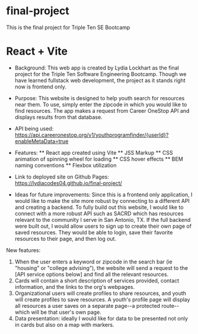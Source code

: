 # final-project
This is the final project for Triple Ten SE Bootcamp

# React + Vite

* Background: This web app is created by Lydia Lockhart as the final project for the Triple Ten Software Engineering Bootcamp. Though we have learned fullstack web development, the project as it stands right now is frontend only.

* Purpose: This website is designed to help youth search for resources near them. To use, simply enter the zipcode in which you would like to find resources. The app makes a request from Career OneStop API and displays results from that database.

* API being used: https://api.careeronestop.org/v1/youthprogramfinder/{userId}?enableMetaData=true

* Features:
    ** React app created using Vite
    ** JSS Markup
    ** CSS animation of spinning wheel for loading
    ** CSS hover effects 
    ** BEM naming conventions
    ** Flexbox utilization
  

* Link to deployed site on Github Pages: https://lydiacodes04.github.io/final-project/

* Ideas for future improvements: 
Since this is a frontend only application, I would like to make the site more robust by connecting to a different API and creating a backend. To fully build out this website, I would like to connect with a more robust API such as SACRD which has resources relevant to the community I serve in San Antonio, TX. If the full backend were built out, I would allow users to sign up to create their own page of saved resources. They would be able to login, save their favorite resources to their page, and then log out. 

New features:
1. When the user enters a keyword or zipcode in the search bar (ie "housing" or "college advising"), the website will send a request to the [API service options below] and find all the relevant resources.
2. Cards will contain a short description of services provided, contact information, and the links to the org's webpages. 
3. Organizational users will create profiles to share resources, and youth will create profiles to save resources. A youth's profile page will display all resources a user saves on a separate page--a protected route--which will be that user's own page.
4. Data presentation: ideally I would like for data to be presented not only in cards but also on a map with markers.

